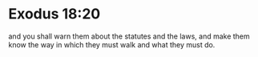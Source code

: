 # Exodus 18:20

and you shall warn them about the statutes and the laws, and make them know the way in which they must walk and what they must do.
